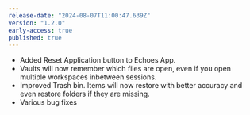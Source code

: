```yaml
---
release-date: "2024-08-07T11:00:47.639Z"
version: "1.2.0"
early-access: true
published: true
---
```

- Added Reset Application button to Echoes App.
- Vaults will now remember which files are open, even if you open multiple workspaces inbetween sessions.
- Improved Trash bin. Items will now restore with better accuracy and even restore folders if they are missing.
- Various bug fixes